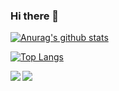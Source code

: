 ### Hi there 👋

<!--
**HuakunShen/HuakunShen** is a ✨ _special_ ✨ repository because its `README.md` (this file) appears on your GitHub profile.

Here are some ideas to get you started:

- 🔭 I’m currently working on ...
- 🌱 I’m currently learning ...
- 👯 I’m looking to collaborate on ...
- 🤔 I’m looking for help with ...
- 💬 Ask me about ...
- 📫 How to reach me: ...
- 😄 Pronouns: ...
- ⚡ Fun fact: ...
-->

[![Anurag's github stats](https://github-readme-stats.vercel.app/api?username=HuakunShen)](https://github.com/anuraghazra/github-readme-stats&count_private=true&show_icons=true&include_all_commits=true)

[![Top Langs](https://github-readme-stats.vercel.app/api/top-langs/?username=HuakunShen)](https://github.com/anuraghazra/github-readme-stats)


<img align="left" src="https://github-readme-stats.vercel.app/api?username=HuakunShen&count_private=true&show_icons=true&include_all_commits=true" />

<img align="left" src="https://github-readme-stats.vercel.app/api/pin/?username=anuraghazra&repo=convoychat" />
